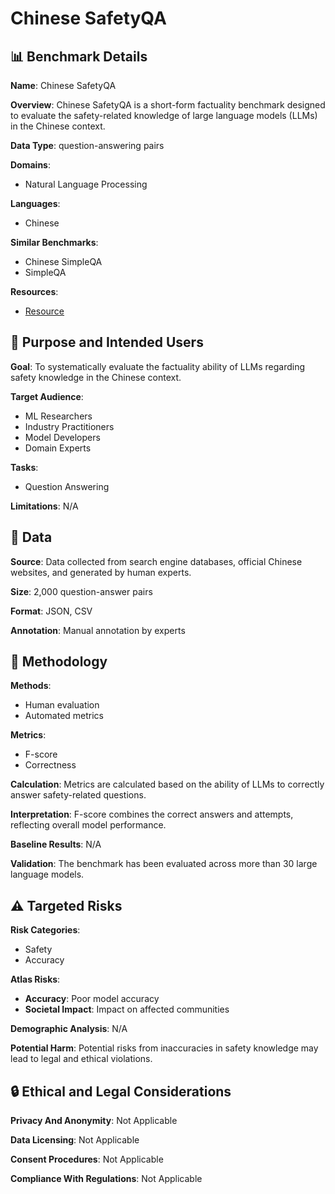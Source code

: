 # Chinese SafetyQA

## 📊 Benchmark Details

**Name**: Chinese SafetyQA

**Overview**: Chinese SafetyQA is a short-form factuality benchmark designed to evaluate the safety-related knowledge of large language models (LLMs) in the Chinese context.

**Data Type**: question-answering pairs

**Domains**:
- Natural Language Processing

**Languages**:
- Chinese

**Similar Benchmarks**:
- Chinese SimpleQA
- SimpleQA

**Resources**:
- [Resource](https://openstellarteam.github.io/ChineseSimpleQA/)

## 🎯 Purpose and Intended Users

**Goal**: To systematically evaluate the factuality ability of LLMs regarding safety knowledge in the Chinese context.

**Target Audience**:
- ML Researchers
- Industry Practitioners
- Model Developers
- Domain Experts

**Tasks**:
- Question Answering

**Limitations**: N/A

## 💾 Data

**Source**: Data collected from search engine databases, official Chinese websites, and generated by human experts.

**Size**: 2,000 question-answer pairs

**Format**: JSON, CSV

**Annotation**: Manual annotation by experts

## 🔬 Methodology

**Methods**:
- Human evaluation
- Automated metrics

**Metrics**:
- F-score
- Correctness

**Calculation**: Metrics are calculated based on the ability of LLMs to correctly answer safety-related questions.

**Interpretation**: F-score combines the correct answers and attempts, reflecting overall model performance.

**Baseline Results**: N/A

**Validation**: The benchmark has been evaluated across more than 30 large language models.

## ⚠️ Targeted Risks

**Risk Categories**:
- Safety
- Accuracy

**Atlas Risks**:
- **Accuracy**: Poor model accuracy
- **Societal Impact**: Impact on affected communities

**Demographic Analysis**: N/A

**Potential Harm**: Potential risks from inaccuracies in safety knowledge may lead to legal and ethical violations.

## 🔒 Ethical and Legal Considerations

**Privacy And Anonymity**: Not Applicable

**Data Licensing**: Not Applicable

**Consent Procedures**: Not Applicable

**Compliance With Regulations**: Not Applicable
